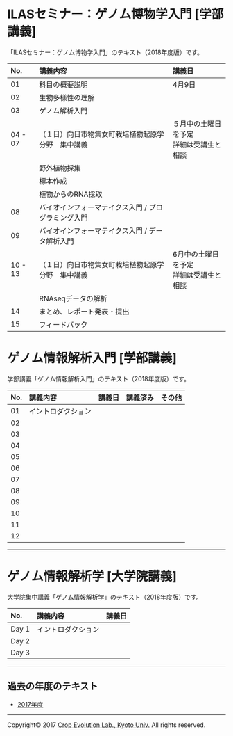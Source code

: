 <a name="section1"></a>
ILASセミナー：ゲノム博物学入門 [学部講義]
====

「ILASセミナー：ゲノム博物学入門」のテキスト（2018年度版）です。

| No. | 講義内容 | 講義日 |
|:---|:---|:---|
| 01 | 科目の概要説明 | 4月9日 |
| 02 | 生物多様性の理解 ||
| 03 | ゲノム解析入門 ||
| 04 - 07 |（１日）向日市物集女町栽培植物起原学分野　集中講義 | ５月中の土曜日を予定<br>詳細は受講生と相談 |
||野外植物採集 ||
|| 標本作成 ||
|| 植物からのRNA採取 ||
| 08 | バイオインフォーマテイクス入門 / プログラミング入門 ||
| 09 | バイオインフォーマテイクス入門 / データ解析入門 ||
| 10 - 13 |（１日）向日市物集女町栽培植物起原学分野　集中講義 | 6月中の土曜日を予定<br>詳細は受講生と相談 |
|| RNAseqデータの解析 ||
| 14 | まとめ、レポート発表・提出 ||
| 15 | フィードバック ||


<a name="section2"></a>
ゲノム情報解析入門 [学部講義]
====
学部講義「ゲノム情報解析入門」のテキスト（2018年度版）です。

| No. | 講義内容 | 講義日 | 講義済み | その他 |
|:---|:---|:---|:---|:---|
|01| イントロダクション | | ||
|02| | | ||
|03| | | ||
|04| | | ||
|05| | | ||
|06| | | ||
|07| | | ||
|08| | | ||
|09| | | ||
|10| | | ||
|11| | | ||
|12| | | ||

---

<a name="section3">ゲノム情報解析学 [大学院講義]</a>
====

大学院集中講義「ゲノム情報解析学」のテキスト（2018年度版）です。

| No. | 講義内容 | 講義日 |
|:---|:---|:---|
| Day 1 | イントロダクション ||
| Day 2 |||
| Day 3 |||


---

<a name="section4"></a>
## 過去の年度のテキスト
- [2017年度](https://github.com/CropEvol/lecture/tree/v2017)

---
Copyright&copy; 2017 [Crop Evolution Lab., Kyoto Univ.](http://www.crop-evolution.kais.kyoto-u.ac.jp/) All rights reserved.

